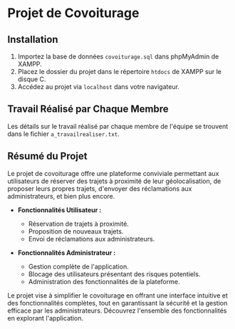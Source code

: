 # Projet de Covoiturage

## Installation

1. Importez la base de données `covoiturage.sql` dans phpMyAdmin de XAMPP.
2. Placez le dossier du projet dans le répertoire `htdocs` de XAMPP sur le disque C.
3. Accédez au projet via `localhost` dans votre navigateur.

## Travail Réalisé par Chaque Membre

Les détails sur le travail réalisé par chaque membre de l'équipe se trouvent dans le fichier `a_travailrealiser.txt`.

## Résumé du Projet

Le projet de covoiturage offre une plateforme conviviale permettant aux utilisateurs de réserver des trajets à proximité de leur géolocalisation, de proposer leurs propres trajets, d'envoyer des réclamations aux administrateurs, et bien plus encore.

- **Fonctionnalités Utilisateur :**
  - Réservation de trajets à proximité.
  - Proposition de nouveaux trajets.
  - Envoi de réclamations aux administrateurs.

- **Fonctionnalités Administrateur :**
  - Gestion complète de l'application.
  - Blocage des utilisateurs présentant des risques potentiels.
  - Administration des fonctionnalités de la plateforme.

Le projet vise à simplifier le covoiturage en offrant une interface intuitive et des fonctionnalités complètes, tout en garantissant la sécurité et la gestion efficace par les administrateurs. Découvrez l'ensemble des fonctionnalités en explorant l'application.

